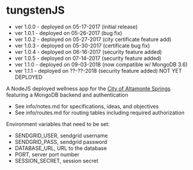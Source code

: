 # tungstenJS

- ver 1.0.0 - deployed on 05-17-2017 (initial release)
- ver 1.0.1 - deployed on 05-26-2017 (bug fix)
- ver 1.0.2 - deployed on 05-27-2017 (city certificate feature add)
- ver 1.0.3 - deployed on 05-30-2017 (certificate bug fix)
- ver 1.0.4 - deployed on 06-16-2017 (security feature added)
- ver 1.0.5 - deployed on 07-14-2017 (security feature added)
- ver 1.1.0 - deployed on 09-03-2018 (now compatible w/ MongoDB 3.6)
- ver 1.1.1 - deployed on ??-??-2018 (security feature added) NOT YET DEPLOYED

A NodeJS deployed wellness app for the [City of Altamonte Springs](http://www.altamonte.org) featuring a MongoDB backend and authentication

- See info/notes.md for specifications, ideas, and objectives
- See info/routes.md for routing tables including required authorization

Environment variables that need to be set:

- SENDGRID_USER, sendgrid username
- SENDGRID_PASS, sendgrid password
- DATABASE_URL, URL to the database
- PORT, server port number
- SESSION_SECRET, session secret
